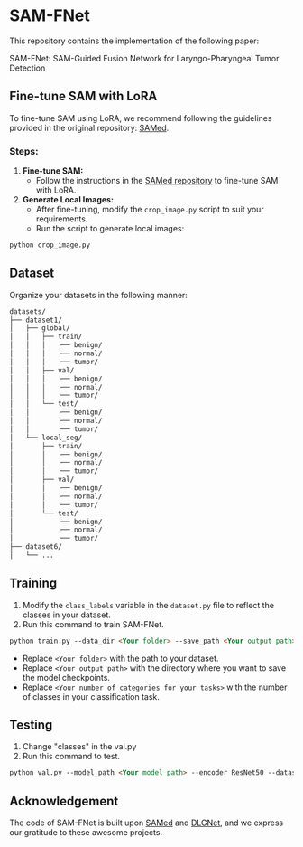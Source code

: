 # SAM-FNet

This repository contains the implementation of the following paper:

SAM-FNet: SAM-Guided Fusion Network for Laryngo-Pharyngeal Tumor Detection



## Fine-tune SAM with LoRA

To fine-tune SAM using LoRA, we recommend following the guidelines provided in the original repository: [SAMed](https://github.com/hitachinsk/SAMed/tree/main).

### Steps:

1. **Fine-tune SAM:**
   - Follow the instructions in the [SAMed repository](https://github.com/hitachinsk/SAMed/tree/main) to fine-tune SAM with LoRA.
2. **Generate Local Images:**
   - After fine-tuning, modify the `crop_image.py` script to suit your requirements.
   - Run the script to generate local images:

```markdown
python crop_image.py
```



## Dataset

Organize your datasets in the following manner:

```markdown
datasets/
├── dataset1/
│   ├── global/
│   │   ├── train/
│   │   │   ├── benign/
│   │   │   ├── normal/
│   │   │   └── tumor/
│   │   ├── val/
│   │   │   ├── benign/
│   │   │   ├── normal/
│   │   │   └── tumor/
│   │   └── test/
│   │       ├── benign/
│   │       ├── normal/
│   │       └── tumor/
│   └── local_seg/
│       ├── train/
│       │   ├── benign/
│       │   ├── normal/
│       │   └── tumor/
│       ├── val/
│       │   ├── benign/
│       │   ├── normal/
│       │   └── tumor/
│       └── test/
│           ├── benign/
│           ├── normal/
│           └── tumor/
├── dataset6/
│   └── ...
```



## Training

1. Modify the `class_labels` variable in the `dataset.py` file to reflect the classes in your dataset.
2. Run this command to train SAM-FNet.

```markdown
python train.py --data_dir <Your folder> --save_path <Your output path> --num_classes <Your number of categories for your tasks> --pretrained True --encoder ResNet50
```

- Replace `<Your folder>` with the path to your dataset.
- Replace `<Your output path>` with the directory where you want to save the model checkpoints.
- Replace `<Your number of categories for your tasks>` with the number of classes in your classification task.



## Testing

1. Change "classes" in the val.py
2. Run this command to test.

```markdown
python val.py --model_path <Your model path> --encoder ResNet50 --dataset <Your dataset name> --save_path <Your output path>
```



## Acknowledgement

The code of SAM-FNet is built upon  [SAMed](https://github.com/hitachinsk/SAMed/tree/main) and [DLGNet](https://github.com/soleilssss/DLGNet), and we express our gratitude to these awesome projects.
